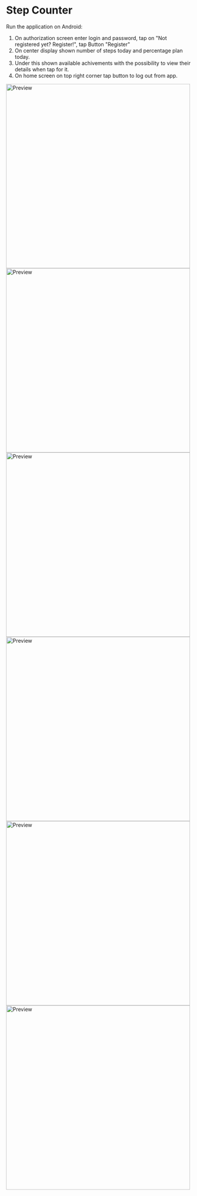 # Step Counter

Run the application on Android:
1. On authorization screen enter login and password, tap on "Not registered yet? Register!", tap Button "Register"
2. On center display shown number of steps today and percentage plan today.
3. Under this shown available achivements with the possibility to view their details when tap for it.
4. On home screen on top right corner tap button to log out from app.

 <p float="left">
    <img src="https://github.com/Viacheslav12345/step_counter/assets/101039162/bc093ef4-9a0c-4013-995d-902ba3c3ef13" alt="Preview" height="500px"/>
    <img src="https://github.com/Viacheslav12345/step_counter/assets/101039162/c20e34ff-d922-4460-b6c4-580814794140" alt="Preview" height="500px"/>
    <img src="https://github.com/Viacheslav12345/step_counter/assets/101039162/1587c194-afbf-42e3-ad42-c5f899636339" alt="Preview" height="500px"/>
    <img src="https://github.com/Viacheslav12345/step_counter/assets/101039162/d4628868-02f6-468f-8418-d484919a23bc" alt="Preview" height="500px"/>
    <img src="https://github.com/Viacheslav12345/step_counter/assets/101039162/3fc85034-76dc-49ee-9cba-b9d35162b674" alt="Preview" height="500px"/>
    <img src="https://github.com/Viacheslav12345/step_counter/assets/101039162/23c59e57-24a8-4bbf-be47-abda8806df02" alt="Preview" height="500px"/>
    
